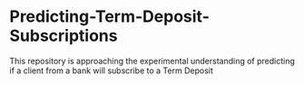 # Predicting-Term-Deposit-Subscriptions
This repository is approaching the experimental understanding of predicting if a client from a bank will subscribe to a Term Deposit 
